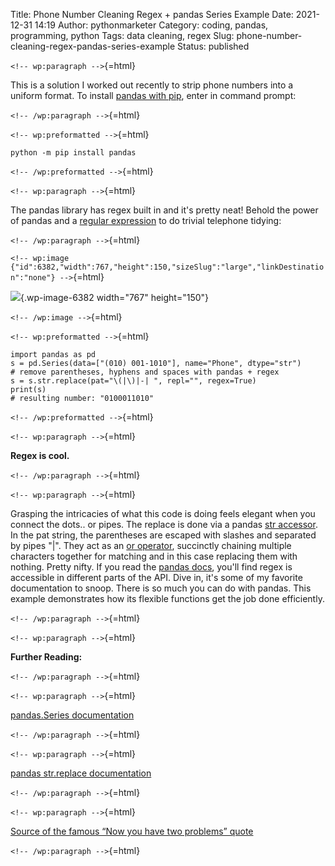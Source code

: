 Title: Phone Number Cleaning Regex + pandas Series Example
Date: 2021-12-31 14:19
Author: pythonmarketer
Category: coding, pandas, programming, python
Tags: data cleaning, regex
Slug: phone-number-cleaning-regex-pandas-series-example
Status: published

`<!-- wp:paragraph -->`{=html}

This is a solution I worked out recently to strip phone numbers into a uniform format. To install [pandas with pip](https://pandas.pydata.org/docs/getting_started/install.html), enter in command prompt:

`<!-- /wp:paragraph -->`{=html}

`<!-- wp:preformatted -->`{=html}

``` wp-block-preformatted
python -m pip install pandas 
```

`<!-- /wp:preformatted -->`{=html}

`<!-- wp:paragraph -->`{=html}

The pandas library has regex built in and it's pretty neat! Behold the power of pandas and a [regular expression](https://en.wikipedia.org/wiki/Regular_expression) to do trivial telephone tidying:

`<!-- /wp:paragraph -->`{=html}

`<!-- wp:image {"id":6382,"width":767,"height":150,"sizeSlug":"large","linkDestination":"none"} -->`{=html}

![](https://pythonmarketer.files.wordpress.com/2021/12/pandas-example-7-3.41.12-pm.png?w=561){.wp-image-6382 width="767" height="150"}

`<!-- /wp:image -->`{=html}

`<!-- wp:preformatted -->`{=html}

``` wp-block-preformatted
import pandas as pd
s = pd.Series(data=["(010) 001-1010"], name="Phone", dtype="str")
# remove parentheses, hyphens and spaces with pandas + regex
s = s.str.replace(pat="\(|\)|-| ", repl="", regex=True)
print(s)
# resulting number: "0100011010"
```

`<!-- /wp:preformatted -->`{=html}

`<!-- wp:paragraph -->`{=html}

**Regex is cool.**

`<!-- /wp:paragraph -->`{=html}

`<!-- wp:paragraph -->`{=html}

Grasping the intricacies of what this code is doing feels elegant when you connect the dots.. or pipes. The replace is done via a pandas [str accessor](https://pandas.pydata.org/pandas-docs/stable/reference/series.html#api-series-str). In the pat string, the parentheses are escaped with slashes and separated by pipes "\|". They act as an [or operator](https://realpython.com/python-or-operator/), succinctly chaining multiple characters together for matching and in this case replacing them with nothing. Pretty nifty. If you read the [pandas docs](https://pandas.pydata.org/docs/), you'll find regex is accessible in different parts of the API. Dive in, it's some of my favorite documentation to snoop. There is so much you can do with pandas. This example demonstrates how its flexible functions get the job done efficiently.

`<!-- /wp:paragraph -->`{=html}

`<!-- wp:paragraph -->`{=html}

**Further Reading:**

`<!-- /wp:paragraph -->`{=html}

`<!-- wp:paragraph -->`{=html}

[pandas.Series documentation](https://pandas.pydata.org/docs/reference/api/pandas.Series.html)

`<!-- /wp:paragraph -->`{=html}

`<!-- wp:paragraph -->`{=html}

[pandas str.replace documentation](https://pandas.pydata.org/docs/reference/api/pandas.Series.str.replace.html)

`<!-- /wp:paragraph -->`{=html}

`<!-- wp:paragraph -->`{=html}

[Source of the famous “Now you have two problems” quote](http://regex.info/blog/2006-09-15/247)

`<!-- /wp:paragraph -->`{=html}
